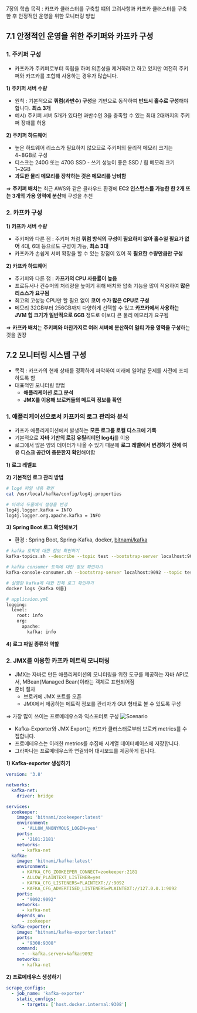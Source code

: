 7장의 학습 목적 : 카프카 클러스터를 구축할 떄의 고려사항과 카프카 클러스터를 구축한 후 안정적인 운영을 위한 모니터링 방법

## 7.1 안정적인 운영을 위한 주키퍼와 카프카 구성

### 1. 주키퍼 구성

- 카프카가 주키퍼로부터 독립을 하며 의존성을 제거하려고 하고 있지만 여전히 주키퍼와 카프카를 조합해 사용하는 경우가 많습니다.

**1) 주키퍼 서버 수량**

- 원칙 : 기본적으로 **쿼럼(과반수) 구성**을 기반으로 동작하여 **반드시 홀수로 구성**해야 합니다. **최소 3개**
- 예시) 주키퍼 서버 5개가 있다면 과반수인 3을 충족할 수 있는 최대 2대까지의 주키퍼 장애를 허용

**2) 주키퍼 하드웨어**

- 높은 하드웨어 리소스가 필요하지 않으므로 주키퍼의 물리적 메모리 크기는 4~8GB로 구성
- 디스크는 240G 또는 470G SSD - 쓰기 성능이 좋은 SSD / 힙 메모리 크기 1~2GB
- **과도한 물리 메모리를 장착하는 것은 메모리를 낭비함**

⇒ **주키퍼 배치**는 최근 AWS와 같은 클라우드 환경에 **EC2 인스턴스를 가능한 한 2개 또는 3개의 가용 영역에 분산**해 구성을 추천

### 2. 카프카 구성

**1) 카프카 서버 수량**

- 주키퍼와 다른 점 : 주키퍼 처럼 **쿼럼 방식의 구성이 필요하지 않아 홀수일 필요가 없어** 4대, 6대 등으로도 구성이 가능, **최소 3대**
- 카프카가 손쉽게 서버 확장을 할 수 있는 장점이 있어 꼭 **필요한 수량만큼만 구성**

**2) 카프카 하드웨어**

- 주키퍼와 다른 점 : **카프카의 CPU 사용률이 높음**
- 프로듀서나 컨슈머의 처리량을 높이기 위해 배치와 압축 기능을 많이 적용하여 **많은 리소스가 요구됨**
- 최고의 고성능 CPU만 할 필요 없이 **코어 수가 많은 CPU로 구성**
- 메모리 32GB부터 256GB까지 다양하게 선택할 수 있고 **카프카에서 사용하는 JVM 힙 크기가 일반적으로 6GB** 정도로 이보다 큰 물리 메모리가 요구됨

⇒ **카프카 배치**는 **주키퍼와 마찬가지로 여러 서버에 분산하여 멀티 가용 영역을 구성**하는 것을 권장

## 7.2 모니터링 시스템 구성

- 목적 : 카프카의 현재 상태를 정확하게 파악하여 미래에 일어날 문제를 사전에 조치하도록 함
- 대표적인 모니터링 방법
    - **애플리케이션 로그 분석**
    - **JMX를 이용해 브로커들의 메트릭 정보를 확인**

### 1. 애플리케이션으로서 카프카의 로그 관리와 분석

- 카프카 애플리케이션에서 발생하는 **모든 로그를 로컬 디스크에 기록**
- 기본적으로 **자바 기반의 로깅 유틸리티인 log4j**를 이용
- 로그에서 많은 양의 데이터가 나올 수 있기 때문에 **로그 레벨에서 변경하기 전에 여유 디스크 공간이 충분한지 확인**해야함

**1) 로그 레벨표**

**2) 기본적인 로그 관리 방법**

```bash
# log4 파일 내용 확인
cat /usr/local/kafka/config/log4j.properties

# 아래의 두줄에서 설정을 변경
log4j.logger.kafka = INFO
log4j.logger.org.apache.kafka = INFO
```

**3) Spring Boot 로그 확인해보기**

- 환경 : Spring Boot, Spring-Kafka, docker, [bitnami/kafka](https://github.com/bitnami/bitnami-docker-kafka)

```bash
# kafka 토픽에 대한 정보 확인하기
kafka-topics.sh --describe --topic test --bootstrap-server localhost:9092

# kafka consumer 토픽에 대한 정보 확인하기
kafka-console-consumer.sh --bootstrap-server localhost:9092 --topic test

# 실행한 kafka에 대한 전체 로그 확인하기
docker logs {kafka 이름}

# applicaion.yml
logging:
  level:
    root: info
    org:
      apache:
        kafka: info
```

**4) 로그 파일 종류와 역할**

### 2. JMX를 이용한 카프카 메트릭 모니터링

- JMX는 자바로 만든 애플리케이션의 모니터링을 위한 도구를 제공하는 자바 API로서, MBean(Managed Bean)이라는 객체로 표현되어짐
- 준비 절차
    - 브로커에 JMX 포트를 오픈
    - JMX에서 제공하는 메트릭 정보를 관리자가 GUI 형태로 볼 수 있도록 구성

⇒ 가장 많이 쓰이는 프로메테우스와 익스포터로 구성
![Scenario](https://user-images.githubusercontent.com/55049159/170257194-0edf1a6a-b7d9-4a1f-a692-7ed18f4f82f6.png)


- Kafka-Exporter와 JMX Export는 카프카 클러스터로부터 브로커 metrics를 수집합니다.
- 프로메테우스는 이러한 metrics를 수집해 시계열 데이터베이스에 저장합니다.
- 그라파나는 프로메테우스와 연결되어 대시보드를 제공하게 됩니다.

**1) Kafka-exporter 생성하기**

```yaml
version: '3.8'

networks:
  kafka-net:
    driver: bridge

services:
  zookeeper:
    image: 'bitnami/zookeeper:latest'
    environment:
      - 'ALLOW_ANONYMOUS_LOGIN=yes'
    ports:
      - '2181:2181'
    networks:
      - kafka-net
  kafka:
    image: 'bitnami/kafka:latest'
    environment:
      - KAFKA_CFG_ZOOKEEPER_CONNECT=zookeeper:2181
      - ALLOW_PLAINTEXT_LISTENER=yes
      - KAFKA_CFG_LISTENERS=PLAINTEXT://:9092
      - KAFKA_CFG_ADVERTISED_LISTENERS=PLAINTEXT://127.0.0.1:9092
    ports:
      - "9092:9092"
    networks:
      - kafka-net
    depends_on:
      - zookeeper
  kafka-exporter:
    image: "bitnami/kafka-exporter:latest"
    ports:
      - "9308:9308"
    command:
      - --kafka.server=kafka:9092
    networks:
      - kafka-net
```

**2) 프로메테우스 생성하기**
```yaml
scrape_configs:
  - job_name: 'kafka-exporter'
    static_configs:
      - targets: ['host.docker.internal:9308']
```

